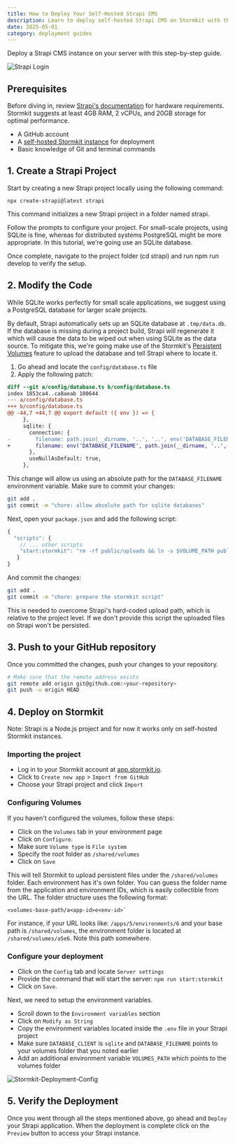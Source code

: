 ```yaml
---
title: How to Deploy Your Self-Hosted Strapi CMS
description: Learn to deploy self-hosted Strapi CMS on Stormkit with this step-by-step guide, covering project setup, GitHub integration and environment configuration.
date: 2025-05-01
category: deployment guides
---
```


Deploy a Strapi CMS instance on your server with this step-by-step guide.

<div class="img-wrapper">

![Strapi Login](/assets/tutorials/how-to-deploy-your-self-hosted-strapi-instance/strapi-login.png)

</div>

## Prerequisites

Before diving in, review [Strapi's documentation](https://docs.strapi.io/cms/deployment) for hardware requirements. Stormkit suggests at least 4GB RAM, 2 vCPUs, and 20GB storage for optimal performance.

- A GitHub account
- A [self-hosted Stormkit instance](https://www.stormkit.io/tutorials/how-to-self-host-stormkit-on-hetzner-cloud) for deployment
- Basic knowledge of Git and terminal commands

## 1. Create a Strapi Project

Start by creating a new Strapi project locally using the following command:

```
npx create-strapi@latest strapi
```

This command initializes a new Strapi project in a folder named strapi.

Follow the prompts to configure your project. For small-scale projects, using SQLite is fine, whereas for distributed systems PostgreSQL might be more appropriate. In this tutorial, we're going use an SQLite database.

Once complete, navigate to the project folder (cd strapi) and run npm run develop to verify the setup.

## 2. Modify the Code

<div class="blog-alert">

While SQLite works perfectly for small scale applications, we suggest using a PostgreSQL database for larger scale projects.

</div>

By default, Strapi automatically sets up an SQLite database at `.tmp/data.db`. If the database is missing during a project build, Strapi will regenerate it which will cause the data to be wiped out when using SQLite as the data source. To mitigate this, we're going make use of the Stormkit's [Persistent Volumes](https://www.stormkit.io/docs/features/volumes) feature to upload the database and tell Strapi where to locate it.

1. Go ahead and locate the `config/database.ts` file
2. Apply the following patch:

```diff
diff --git a/config/database.ts b/config/database.ts
index 1853ca4..ca8aeab 100644
--- a/config/database.ts
+++ b/config/database.ts
@@ -44,7 +44,7 @@ export default ({ env }) => {
     },
     sqlite: {
       connection: {
-        filename: path.join(__dirname, '..', '..', env('DATABASE_FILENAME', '.tmp/data.db')),
+        filename: env('DATABASE_FILENAME', path.join(__dirname, '..', '..', '.tmp/data.db')),
       },
       useNullAsDefault: true,
     },
```

This change will allow us using an absolute path for the `DATABASE_FILENAME` environment variable. Make sure to commit your changes:

```bash
git add .
git commit -m "chore: allow absolute path for sqlite databases"
```

Next, open your `package.json` and add the following script:

```js
{
  "scripts": {
    // ... other scripts
    "start:stormkit": "rm -rf public/uploads && ln -s $VOLUME_PATH public/uploads && strapi start"
   }
}
```

And commit the changes:

```bash
git add .
git commit -m "chore: prepare the stormkit script"
```

This is needed to overcome Strapi's hard-coded upload path, which is relative to the project level. If we don't provide this script the uploaded files on Strapi won't be persisted.

## 3. Push to your GitHub repository

Once you committed the changes, push your changes to your repository.

```bash
# Make sure that the remote address exists
git remote add origin git@github.com:<your-repository>
git push -u origin HEAD
```

## 4. Deploy on Stormkit

<div class="blog-alert">

Note: Strapi is a Node.js project and for now it works only on self-hosted Stormkit instances.

</div>

### Importing the project

- Log in to your Stormkit account at [app.stormkit.io](https://app.stormkit.io).
- Click to `Create new app` > `Import from GitHub`
- Choose your Strapi project and click `Import`

### Configuring Volumes

If you haven't configured the volumes, follow these steps:

- Click on the `Volumes` tab in your environment page
- Click on `Configure`.
- Make sure `Volume type` is `File system`
- Specify the root folder as `/shared/volumes`
- Click on `Save`

This will tell Stormkit to upload persistent files under the `/shared/volumes` folder. Each environment has it's own folder. You can guess the folder name from the application and environment IDs, which is easily collectible from the URL. The folder structure uses the following format:

```
<volumes-base-path/a<app-id>e<env-id>`
```

For instance, if your URL looks like: `/apps/5/environments/6` and your base path is `/shared/volumes`, the environment folder is located at `/shared/volumes/a5e6`. Note this path somewhere.

### Configure your deployment

- Click on the `Config` tab and locate `Server settings`
- Provide the command that will start the server: `npm run start:stormkit`
- Click on `Save`.

Next, we need to setup the environment variables.

- Scroll down to the `Environment variables` section
- Click on `Modify as String`
- Copy the environment variables located inside the `.env` file in your Strapi project
- Make sure `DATABASE_CLIENT` is `sqlite` and `DATABASE_FILENAME` points to your volumes folder that you noted earlier
- Add an additional environment variable `VOLUMES_PATH` which points to the volumes folder

<div class="img-wrapper"> 
  
  ![Stormkit-Deployment-Config](/assets/tutorials/how-to-deploy-your-self-hosted-strapi-instance/stormkit-deployment-configuration.png)
  
</div>

## 5. Verify the Deployment

Once you went through all the steps mentioned above, go ahead and `Deploy` your Strapi application. When the deployment is complete click on the `Preview` button to access your Strapi instance.
